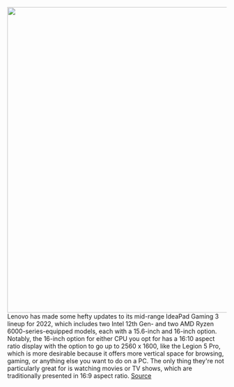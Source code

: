 <img src='https://cdn.vox-cdn.com/thumbor/qt_FxoVX0nCnci6DotgLnUIHVB4=/0x0:2040x1360/1200x800/filters:focal(857x517:1183x843)/cdn.vox-cdn.com/uploads/chorus_image/image/70558844/ideapadgaming3side.0.jpg' width='700px' /><br/>
Lenovo has made some hefty updates to its mid-range IdeaPad Gaming 3 lineup for 2022, which includes two Intel 12th Gen- and two AMD Ryzen 6000-series-equipped models, each with a 15.6-inch and 16-inch option. Notably, the 16-inch option for either CPU you opt for has a 16:10 aspect ratio display with the option to go up to 2560 x 1600, like the Legion 5 Pro, which is more desirable because it offers more vertical space for browsing, gaming, or anything else you want to do on a PC. The only thing they're not particularly great for is watching movies or TV shows, which are traditionally presented in 16:9 aspect ratio.
<a href='https://www.theverge.com/2022/2/28/22947991/lenovo-2022-ideapad-gaming-3-3i-intel-amd-16-10-aspect-ratio-laptops-price-specs'> Source <a/>